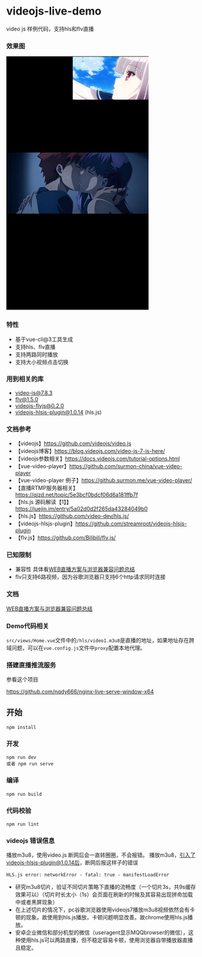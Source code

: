 # videojs-live-demo

video js 样例代码，支持hls和flv直播

### 效果图
![效果图](./docs/screen-shot.png)

### 特性
- 基于vue-cli@3工具生成
- 支持hls、flv直播
- 支持两路同时播放
- 支持大小视频点击切换

### 用到相关的库
- video-js@7.8.3
- flv@1.5.0
- videojs-flvjs@0.2.0
- videojs-hlsjs-plugin@1.0.14 (hls.js)

### 文档参考
- 【videojs】https://github.com/videojs/video.js
- 【videojs博客】https://blog.videojs.com/video-js-7-is-here/
- 【videojs参数相关】https://docs.videojs.com/tutorial-options.html
- 【vue-video-player】https://github.com/surmon-china/vue-video-player
- 【vue-video-player 例子】https://github.surmon.me/vue-video-player/
- 【直播RTMP服务器相关】 https://qjzd.net/topic/5e3bcf0bdcf06d6a181ffb7f
- 【hls.js 源码解读【1】】https://juejin.im/entry/5a02d0d2f265da43284049b0
- 【hls.js】https://github.com/video-dev/hls.js/
- 【videojs-hlsjs-plugin】https://github.com/streamroot/videojs-hlsjs-plugin
- 【flv.js】https://github.com/Bilibili/flv.js/

### 已知限制

- 兼容性 具体看[WEB直播方案与浏览器兼容问题总结](docs/WEB直播方案与浏览器兼容问题总结.xlsx)
- flv只支持6路视频，因为谷歌浏览器只支持6个http请求同时连接

### 文档

[WEB直播方案与浏览器兼容问题总结](docs/WEB直播方案与浏览器兼容问题总结.xlsx)

### Demo代码相关
`src/views/Home.vue`文件中的`/hls/video1.m3u8`是直播的地址，如果地址存在跨域问题，可以在`vue.config.js`文件中`proxy`配置本地代理。

### 搭建直播推流服务

参看这个项目

https://github.com/nqdy666/nginx-live-serve-window-x64

## 开始
```
npm install
```

### 开发
```
npm run dev
或者 npm run serve
```

### 编译
```
npm run build
```

### 代码校验
```
npm run lint
```

### videojs 错误信息

播放m3u8，使用video.js 断网后会一直转圈圈，不会报错。
播放m3u8，引入了videojs-hlsjs-plugin@1.0.14后，断网后报这样子的错误
```
HLS.js error: networkError - fatal: true - manifestLoadError
```

* 研究m3u8切片，验证不同切片策略下直播的流畅度（一个切片3s，共9s缓存效果可以）（切片时长太小（1s）会页面在刷新的时候及其容易出现拼命加载中或者黑屏现象）
* 在上述切片的情况下，pc谷歌浏览器使用videojs7播放m3u8视频依然会有卡顿的现象。故使用到hls.js播放，卡顿问题明显改善。故chrome使用hls.js播放。
* 安卓企业微信和部分机型的微信（useragent显示MQQbrowser的微信），这种使用hls.js可以两路直播，但不稳定容易卡顿，使用浏览器自带播放器直播且稳定。
